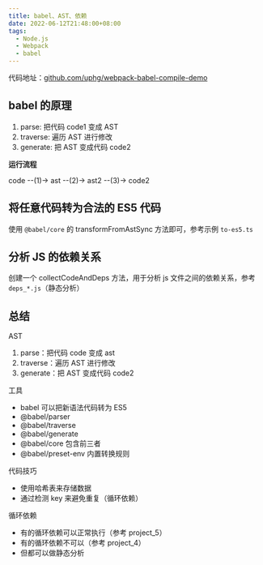 ```yaml
---
title: babel、AST、依赖
date: 2022-06-12T21:48:00+08:00
tags:
  - Node.js
  - Webpack
  - babel
---
```


代码地址：[github.com/uphg/webpack-babel-compile-demo](https://github.com/uphg/webpack-babel-compile-demo)

## babel 的原理

1. parse: 把代码 code1 变成 AST
2. traverse: 遍历 AST 进行修改
3. generate: 把 AST 变成代码 code2

**运行流程**

code --(1)-> ast --(2)-> ast2 --(3)-> code2

## 将任意代码转为合法的 ES5 代码

使用 `@babel/core` 的 transformFromAstSync 方法即可，参考示例 `to-es5.ts`

## 分析 JS 的依赖关系

创建一个 collectCodeAndDeps 方法，用于分析 js 文件之间的依赖关系，参考 `deps_*.js`（静态分析）

## 总结

AST 

1. parse：把代码 code 变成 ast
2. traverse：遍历 AST 进行修改
3. generate：把 AST 变成代码 code2

工具

- babel 可以把新语法代码转为 ES5
- @babel/parser
- @babel/traverse
- @babel/generate
- @babel/core 包含前三者
- @babel/preset-env 内置转换规则

代码技巧

- 使用哈希表来存储数据
- 通过检测 key 来避免重复（循环依赖）

循环依赖

- 有的循环依赖可以正常执行（参考 project_5）
- 有的循环依赖不可以（参考 project_4）
- 但都可以做静态分析

